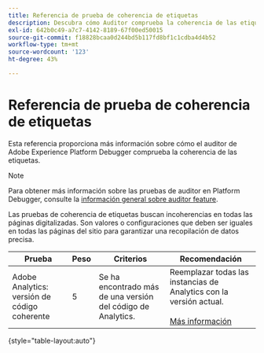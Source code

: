 ```yaml
---
title: Referencia de prueba de coherencia de etiquetas
description: Descubra cómo Auditor comprueba la coherencia de las etiquetas en Adobe Experience Platform Debugger.
exl-id: 642b0c49-a7c7-4142-8189-67f00ed50015
source-git-commit: f18828bcaa0d244bd5b117fd8bf1c1cdba4d4b52
workflow-type: tm+mt
source-wordcount: '123'
ht-degree: 43%

---
```


# Referencia de prueba de coherencia de etiquetas

Esta referencia proporciona más información sobre cómo el auditor de Adobe Experience Platform Debugger comprueba la coherencia de las etiquetas.

>[!NOTE]
>
>Para obtener más información sobre las pruebas de auditor en Platform Debugger, consulte la [información general sobre auditor feature](./overview.md).

Las pruebas de coherencia de etiquetas buscan incoherencias en todas las páginas digitalizadas. Son valores o configuraciones que deben ser iguales en todas las páginas del sitio para garantizar una recopilación de datos precisa.

| Prueba | Peso | Criterios | Recomendación |
| --- | --- | --- | --- |
| Adobe Analytics: versión de código coherente | 5 | Se ha encontrado más de una versión del código de Analytics. | Reemplazar todas las instancias de Analytics con la versión actual.<br><br>[Más información](https://experienceleague.adobe.com/docs/analytics/implementation/home.html?lang=es) |

{style="table-layout:auto"}
